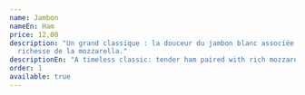 ```yaml
---
name: Jambon
nameEn: Ham
price: 12,00
description: "Un grand classique : la douceur du jambon blanc associée à la
  richesse de la mozzarella."
descriptionEn: "A timeless classic: tender ham paired with rich mozzarella."
order: 1
available: true
---
```

